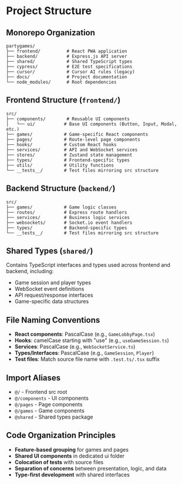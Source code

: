 # Project Structure

## Monorepo Organization

```
partygames/
├── frontend/          # React PWA application
├── backend/           # Express.js API server
├── shared/            # Shared TypeScript types
├── cypress/           # E2E test specifications
├── cursor/            # Cursor AI rules (legacy)
├── docs/              # Project documentation
└── node_modules/      # Root dependencies
```

## Frontend Structure (`frontend/`)

```
src/
├── components/        # Reusable UI components
│   └── ui/           # Base UI components (Button, Input, Modal, etc.)
├── games/            # Game-specific React components
├── pages/            # Route-level page components
├── hooks/            # Custom React hooks
├── services/         # API and WebSocket services
├── stores/           # Zustand state management
├── types/            # Frontend-specific types
├── utils/            # Utility functions
└── __tests__/        # Test files mirroring src structure
```

## Backend Structure (`backend/`)

```
src/
├── games/            # Game logic classes
├── routes/           # Express route handlers
├── services/         # Business logic services
├── websockets/       # Socket.io event handlers
├── types/            # Backend-specific types
└── __tests__/        # Test files mirroring src structure
```

## Shared Types (`shared/`)

Contains TypeScript interfaces and types used across frontend and backend, including:

- Game session and player types
- WebSocket event definitions
- API request/response interfaces
- Game-specific data structures

## File Naming Conventions

- **React components**: PascalCase (e.g., `GameLobbyPage.tsx`)
- **Hooks**: camelCase starting with "use" (e.g., `useGameSession.ts`)
- **Services**: PascalCase (e.g., `WebSocketService.ts`)
- **Types/Interfaces**: PascalCase (e.g., `GameSession`, `Player`)
- **Test files**: Match source file name with `.test.ts/.tsx` suffix

## Import Aliases

- `@/` - Frontend src root
- `@/components` - UI components
- `@/pages` - Page components
- `@/games` - Game components
- `@shared` - Shared types package

## Code Organization Principles

- **Feature-based grouping** for games and pages
- **Shared UI components** in dedicated ui folder
- **Colocation of tests** with source files
- **Separation of concerns** between presentation, logic, and data
- **Type-first development** with shared interfaces
